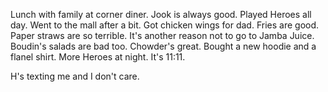Lunch with family at corner diner. Jook is always good. Played Heroes all day. Went to the mall after a bit. Got chicken wings for dad. Fries are good. Paper straws are so terrible. It's another reason not to go to Jamba Juice. Boudin's salads are bad too. Chowder's great. Bought a new hoodie and a flanel shirt. More Heroes at night. It's 11:11.

H's texting me and I don't care.
